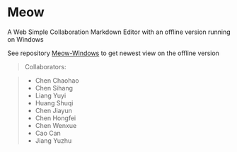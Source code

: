 # Meow
A Web Simple Collaboration Markdown Editor with an offline version running on Windows

See repository [Meow-Windows](https://github.com/Windas/Meow-Windows/) to get newest view on the offline version

>Collaborators:

>* Chen Chaohao
>* Chen Sihang
>* Liang Yuyi
>* Huang Shuqi
>* Chen Jiayun
>* Chen Hongfei
>* Chen Wenxue
>* Cao Can
>* Jiang Yuzhu
